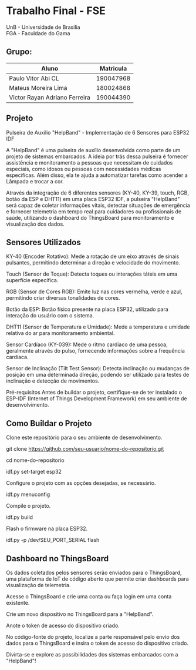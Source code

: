 # Trabalho Final - FSE

UnB - Universidade de Brasilia  
FGA - Faculdade do Gama  
 
## Grupo:
|Aluno  |  Matricula |
| --------- | ------------------------------------------------------ |
|Paulo Vitor Abi CL | 190047968     | 
|Mateus Moreira Lima | 180024868      | 
|Victor Rayan Adriano Ferreira| 190044390 |

## Projeto

Pulseira de Auxílio "HelpBand" - Implementação de 6 Sensores para ESP32 IDF

A "HelpBand" é uma pulseira de auxílio desenvolvida como parte de um projeto de sistemas embarcados. A ideia por trás dessa pulseira é fornecer assistência e monitoramento a pessoas que necessitam de cuidados especiais, como idosos ou pessoas com necessidades médicas específicas. Além disso, ela te ajuda a automatizar tarefas como acender a Lâmpada e trocar a cor.

Através da integração de 6 diferentes sensores (KY-40, KY-39, touch, RGB, botão da ESP e DHT11) em uma placa ESP32 IDF, a pulseira "HelpBand" será capaz de coletar informações vitais, detectar situações de emergência e fornecer telemetria em tempo real para cuidadores ou profissionais de saúde, utilizando o dashboard do ThingsBoard para monitoramento e visualização dos dados.

## Sensores Utilizados

KY-40 (Encoder Rotativo): Mede a rotação de um eixo através de sinais pulsantes, permitindo determinar a direção e velocidade do movimento.

Touch (Sensor de Toque): Detecta toques ou interações táteis em uma superfície específica.

RGB (Sensor de Cores RGB): Emite luz nas cores vermelha, verde e azul, permitindo criar diversas tonalidades de cores.

Botão da ESP: Botão físico presente na placa ESP32, utilizado para interação do usuário com o sistema.

DHT11 (Sensor de Temperatura e Umidade): Mede a temperatura e umidade relativa do ar para monitoramento ambiental.

Sensor Cardíaco (KY-039): Mede o ritmo cardíaco de uma pessoa, geralmente através do pulso, fornecendo informações sobre a frequência cardíaca.

Sensor de Inclinação (Tilt Test Sensor): Detecta inclinação ou mudanças de posição em uma determinada direção, podendo ser utilizado para testes de inclinação e detecção de movimentos.

Pré-requisitos
Antes de buildar o projeto, certifique-se de ter instalado o ESP-IDF (Internet of Things Development Framework) em seu ambiente de desenvolvimento.

## Como Buildar o Projeto

Clone este repositório para o seu ambiente de desenvolvimento.

git clone https://github.com/seu-usuario/nome-do-repositorio.git

cd nome-do-repositorio

idf.py set-target esp32

Configure o projeto com as opções desejadas, se necessário.

idf.py menuconfig

Compile o projeto.

idf.py build

Flash o firmware na placa ESP32.

idf.py -p /dev/SEU_PORT_SERIAL flash

## Dashboard no ThingsBoard

Os dados coletados pelos sensores serão enviados para o ThingsBoard, uma plataforma de IoT de código aberto que permite criar dashboards para visualização de telemetria.

Acesse o ThingsBoard e crie uma conta ou faça login em uma conta existente.

Crie um novo dispositivo no ThingsBoard para a "HelpBand".

Anote o token de acesso do dispositivo criado.

No código-fonte do projeto, localize a parte responsável pelo envio dos dados para o ThingsBoard e insira o token de acesso do dispositivo criado.

Divirta-se e explore as possibilidades dos sistemas embarcados com a "HelpBand"!
